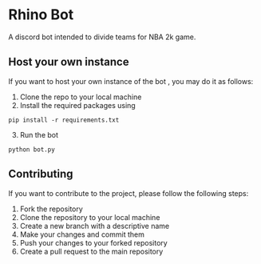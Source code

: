 # Rhino Bot

A discord bot intended to divide teams for NBA 2k game. 

## Host your own instance
If you want to host your own instance of the bot , you may do it as follows:
1. Clone the repo to your local machine
2. Install the required packages using 
```
pip install -r requirements.txt
```
3. Run the bot
```
python bot.py
```
## Contributing
If you want to contribute to the project, please follow the following steps:
1. Fork the repository
2. Clone the repository to your local machine
3. Create a new branch with a descriptive name
4. Make your changes and commit them
5. Push your changes to your forked repository
6. Create a pull request to the main repository

